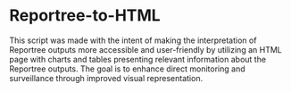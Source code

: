# Reportree-to-HTML
This script was made with the intent of making the interpretation of Reportree outputs more accessible and user-friendly by utilizing an HTML page with charts and tables presenting relevant information about the Reportree outputs. The goal is to enhance direct monitoring and surveillance through improved visual representation.




